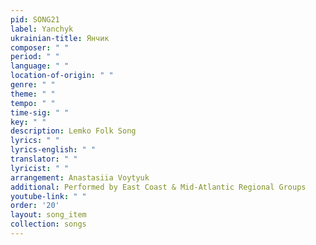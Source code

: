 ```yaml
---
pid: SONG21
label: Yanchyk
ukrainian-title: Янчик
composer: " "
period: " "
language: " "
location-of-origin: " "
genre: " "
theme: " "
tempo: " "
time-sig: " "
key: " "
description: Lemko Folk Song
lyrics: " "
lyrics-english: " "
translator: " "
lyricist: " "
arrangement: Anastasiia Voytyuk
additional: Performed by East Coast & Mid-Atlantic Regional Groups
youtube-link: " "
order: '20'
layout: song_item
collection: songs
---
```

